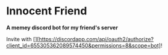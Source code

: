 # Innocent Friend
**A memey discord bot for my friend's server**

Invite with [][https://discordapp.com/api/oauth2/authorize?client_id=655305362089574450&permissions=8&scope=bot]!

